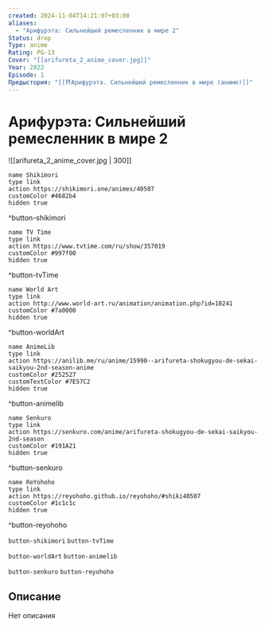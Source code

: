 ```yaml
---
created: 2024-11-04T14:21:07+03:00
aliases:
  - "Арифурэта: Сильнейший ремесленник в мире 2"
Status: drop
Type: anime
Rating: PG-13
Cover: "[[arifureta_2_anime_cover.jpg]]"
Year: 2022
Episode: 1
Предыстория: "[[⛩️Арифурэта. Сильнейший ремесленник в мире (аниме)]]"
---
```


# Арифурэта: Сильнейший ремесленник в мире 2

![[arifureta_2_anime_cover.jpg | 300]]

```button
name Shikimori
type link
action https://shikimori.one/animes/40507
customColor #4682b4
hidden true
```
^button-shikimori

```button
name TV Time
type link
action https://www.tvtime.com/ru/show/357019
customColor #997f00
hidden true
```
^button-tvTime

```button
name World Art
type link
action http://www.world-art.ru/animation/animation.php?id=10241
customColor #7a0000
hidden true
```
^button-worldArt

```button
name AnimeLib
type link
action https://anilib.me/ru/anime/15990--arifureta-shokugyou-de-sekai-saikyou-2nd-season-anime
customColor #252527
customTextColor #7E57C2
hidden true
```
^button-animelib

```button
name Senkuro
type link
action https://senkuro.com/anime/arifureta-shokugyou-de-sekai-saikyou-2nd-season
customColor #191A21
hidden true
```
^button-senkuro

```button
name ReYohoho
type link
action https://reyohoho.github.io/reyohoho/#shiki40507
customColor #1c1c1c
hidden true
```
^button-reyohoho

`button-shikimori` `button-tvTime`

`button-worldArt` `button-animelib`

`button-senkuro` `button-reyohoho`

## Описание

Нет описания
